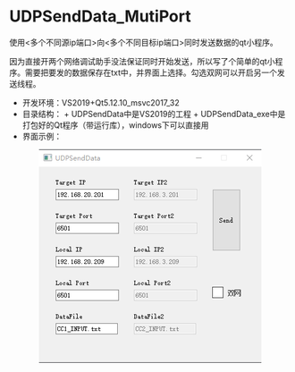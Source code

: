 # UDPSendData_MutiPort

使用<多个不同源ip端口>向<多个不同目标ip端口>同时发送数据的qt小程序。

因为直接开两个网络调试助手没法保证同时开始发送，所以写了个简单的qt小程序。需要把要发的数据保存在txt中，并界面上选择。勾选双网可以开启另一个发送线程。

+ 开发环境：VS2019+Qt5.12.10_msvc2017_32
+ 目录结构：
        + UDPSendData中是VS2019的工程
        + UDPSendData_exe中是打包好的Qt程序（带运行库），windows下可以直接用
+ 界面示例：
<div align=center>
    <img src="/img/mainwindow.png"></img>
</div>
